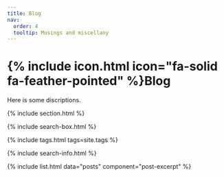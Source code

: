 ```yaml
---
title: Blog
nav:
  order: 4
  tooltip: Musings and miscellany
---
```


# {% include icon.html icon="fa-solid fa-feather-pointed" %}Blog

Here is some discriptions.

{% include section.html %}

{% include search-box.html %}

{% include tags.html tags=site.tags %}

{% include search-info.html %}

{% include list.html data="posts" component="post-excerpt" %}

